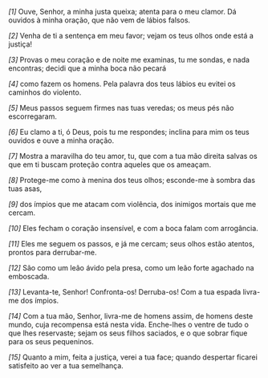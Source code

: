 *[1]* Ouve, Senhor, a minha justa queixa; atenta para o meu clamor. Dá ouvidos à minha oração, que não vem de lábios falsos.

*[2]* Venha de ti a sentença em meu favor; vejam os teus olhos onde está a justiça!

*[3]* Provas o meu coração e de noite me examinas, tu me sondas, e nada encontras; decidi que a minha boca não pecará

*[4]* como fazem os homens. Pela palavra dos teus lábios eu evitei os caminhos do violento.

*[5]* Meus passos seguem firmes nas tuas veredas; os meus pés não escorregaram.

*[6]* Eu clamo a ti, ó Deus, pois tu me respondes; inclina para mim os teus ouvidos e ouve a minha oração.

*[7]* Mostra a maravilha do teu amor, tu, que com a tua mão direita salvas os que em ti buscam proteção contra aqueles que os ameaçam.

*[8]* Protege-me como à menina dos teus olhos; esconde-me à sombra das tuas asas,

*[9]* dos ímpios que me atacam com violência, dos inimigos mortais que me cercam.

*[10]* Eles fecham o coração insensível, e com a boca falam com arrogância.

*[11]* Eles me seguem os passos, e já me cercam; seus olhos estão atentos, prontos para derrubar-me.

*[12]* São como um leão ávido pela presa, como um leão forte agachado na emboscada.

*[13]* Levanta-te, Senhor! Confronta-os! Derruba-os! Com a tua espada livra-me dos ímpios.

*[14]* Com a tua mão, Senhor, livra-me de homens assim, de homens deste mundo, cuja recompensa está nesta vida. Enche-lhes o ventre de tudo o que lhes reservaste; sejam os seus filhos saciados, e o que sobrar fique para os seus pequeninos.

*[15]* Quanto a mim, feita a justiça, verei a tua face; quando despertar ficarei satisfeito ao ver a tua semelhança.

